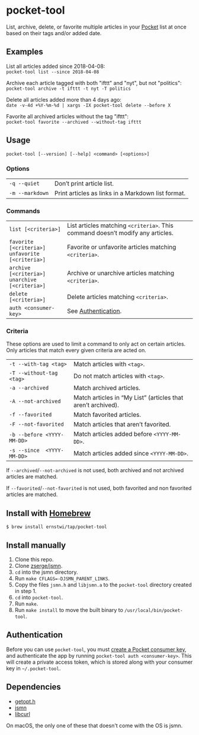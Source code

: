 # pocket-tool

List, archive, delete, or favorite multiple articles in your [Pocket](https://getpocket.com) list at once based on their tags and/or added date.

## Examples

List all articles added since 2018-04-08:  
`pocket-tool list --since 2018-04-08`

Archive each article tagged with both "ifttt" and "nyt", but not "politics":  
`pocket-tool archive -t ifttt -t nyt -T politics`

Delete all articles added more than 4 days ago:  
`date -v-4d +%Y-%m-%d | xargs -IX pocket-tool delete --before X`

Favorite all archived articles without the tag "ifttt":  
`pocket-tool favorite --archived --without-tag ifttt`

## Usage

`pocket-tool [--version] [--help] <command> [<options>]`

### Options

<table>
<tbody><tr>
<td>
<code>-q --quiet</code>
</td>
<td>
Don’t print article list.
</td>
</tr>
<tr>
<td>
<code>-m --markdown</code>
</td>
<td>
Print articles as links in a Markdown list format.
</td>
</tr>
</tbody></table>

### Commands

<table>
<tbody><tr>
<td>
<code>list [&lt;criteria&gt;]</code>
</td>
<td>
List articles matching <code>&lt;criteria&gt;</code>. This command doesn’t modify any articles.
</td>
</tr>
<tr>
<td>
<code>favorite   [&lt;criteria&gt;]</code><br>
<code>unfavorite [&lt;criteria&gt;]</code>
</td>
<td>
Favorite or unfavorite articles matching <code>&lt;criteria&gt;</code>.
</td>
</tr>
<tr>
<td>
<code>archive   [&lt;criteria&gt;]</code><br>
<code>unarchive [&lt;criteria&gt;]</code>
</td>
<td>
Archive or unarchive articles matching <code>&lt;criteria&gt;</code>.
</td>
</tr>
<tr>
<td>
<code>delete [&lt;criteria&gt;]</code>
</td>
<td>
Delete articles matching <code>&lt;criteria&gt;</code>.
</td>
</tr>
<tr>
<td>
<code>auth &lt;consumer-key&gt;</code>
</td>
<td>
See <a href="#authentication">Authentication</a>.
</td>
</tr>
</tbody></table>

### Criteria

These options are used to limit a command to only act on certain articles. Only articles that match every given criteria are acted on.

<table>
<tbody><tr>
<td>
<code>-t --with-tag &lt;tag&gt;</code>
</td>
<td>
Match articles with <code>&lt;tag&gt;</code>.
</td>
</tr>
<tr>
<td>
<code>-T --without-tag &lt;tag&gt;</code>
</td>
<td>
Do not match articles with <code>&lt;tag&gt;</code>.
</td>
</tr>
<tr>
<td>
<code>-a --archived</code>
</td>
<td>
Match archived articles.
</td>
</tr>
<tr>
<td>
<code>-A --not-archived</code>
</td>
<td>
Match articles in “My List” (articles that aren’t archived).
</td>
</tr>
<tr>
<td>
<code>-f --favorited</code>
</td>
<td>
Match favorited articles.
</td>
</tr>
<tr>
<td>
<code>-F --not-favorited</code>
</td>
<td>
Match articles that aren’t favorited.
</td>
</tr>
<tr>
<td>
<code>-b --before &lt;YYYY-MM-DD&gt;</code>
</td>
<td>
Match articles added before <code>&lt;YYYY-MM-DD&gt;</code>.
</td>
</tr>
<tr>
<td>
<code>-s --since  &lt;YYYY-MM-DD&gt;</code>
</td>
<td>
Match articles added since <code>&lt;YYYY-MM-DD&gt;</code>.
</td>
</tr>
</tbody></table>

If `--archived`/`--not-archived` is not used, both archived and not archived
articles are matched.

If `--favorited`/`--not-favorited` is not used, both favorited and non favorited
articles are matched.

## Install with [Homebrew](https://brew.sh)

```
$ brew install ernstwi/tap/pocket-tool
```

## Install manually

1. Clone this repo.
2. Clone [zserge/jsmn](https://github.com/zserge/jsmn).
3. `cd` into the jsmn directory.
4. Run `make CFLAGS=-DJSMN_PARENT_LINKS`.
5. Copy the files `jsmn.h` and `libjsmn.a` to the `pocket-tool` directory created in step 1.
6. `cd` into `pocket-tool`.
7. Run `make`.
8. Run `make install` to move the built binary to `/usr/local/bin/pocket-tool`.

## Authentication

Before you can use `pocket-tool`, you must [create a Pocket consumer key](https://getpocket.com/developer/apps/new), and authenticate the app by running `pocket-tool auth <consumer-key>`. This will create a private access token, which is stored along with your consumer key in `~/.pocket-tool`.

## Dependencies

- [getopt.h](https://www.gnu.org/software/gnulib/manual/html_node/getopt_002eh.html)
- [jsmn](https://github.com/zserge/jsmn)
- [libcurl](https://curl.haxx.se/libcurl/)

On macOS, the only one of these that doesn't come with the OS is jsmn.
